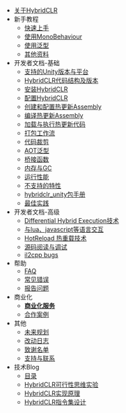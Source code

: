 <!-- docs/_sidebar.md -->

* [关于HybridCLR](README.md)
* 新手教程
  * [快速上手](/beginner/quickstart.md)
  * [使用MonoBehaviour](/beginner/monobehaviour.md)
  * [使用泛型](/beginner/generic.md)
  * [其他资料](/beginner/otherhelp.md)
* 开发者文档-基础
  * [支持的Unity版本与平台](basic/supportedplatformanduniyversion.md)
  * [HybridCLR代码结构及版本](/basic/architecture.md)
  * [安装HybridCLR](basic/install.md)
  * [配置HybridCLR](basic/projectsettings.md)
  * [创建和配置热更新Assembly](basic/hotupdateassemblysetting.md)
  * [编译热更新Assembly](basic/compileassembly.md)
  * [加载与执行热更新代码](basic/runhotupdatecodes.md)
  * [打包工作流](basic/buildpipeline.md)
  * [代码裁剪](basic/codestriping.md)
  * [AOT泛型](basic/aotgeneric.md)
  * [桥接函数](basic/methodbridge.md)
  * [内存与GC](basic/memory.md)
  * [运行性能](basic/performance.md)
  * [不支持的特性](basic/notsupportedfeatures.md)
  * [hybridclr_unity包手册](basic/com.focus-creative-games.hybridclr_unity.md)
  * [最佳实践](basic/bestpractice.md)
* 开发者文档-高级
  * [Differential Hybrid Execution技术](advanced/differentialhybridexecution.md)
  * [与lua、javascript等语言交互](advanced/workwithscriptlanguage.md)
  * [HotReload 热重载技术](advanced/hotreloadassembly.md)
  * [源码阅读与调试](advanced/sourceinspect.md)
  * [il2cpp bugs](advanced/il2cppbugs.md)
* 帮助
  * [FAQ](help/faq.md)
  * [常见错误](help/commonerrors.md)
  * [报告问题](help/issue.md)
* 商业化
  * [**商业化服务**](other/business.md)
  * [合作案例](other/business_partner.md)
* 其他
  * [未来规划](other/roadmap.md)
  * [改动日志](other/changelog.md)
  * [致谢名单](other/donate.md)
  * [支持与联系](other/contactme.md)
* 技术Blog
  * [目录](blog/catelog.md)
  * [HybridCLR可行性思维实验](blog/mindexperiment.md)
  * [HybridCLR实现原理](blog/principle.md)
  * [HybridCLR指令集设计](blog/instructions.md)
